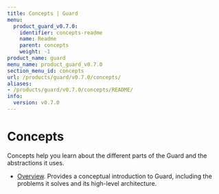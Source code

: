 ```yaml
---
title: Concepts | Guard
menu:
  product_guard_v0.7.0:
    identifier: concepts-readme
    name: Readme
    parent: concepts
    weight: -1
product_name: guard
menu_name: product_guard_v0.7.0
section_menu_id: concepts
url: /products/guard/v0.7.0/concepts/
aliases:
- /products/guard/v0.7.0/concepts/README/
info:
  version: v0.7.0
---
```


# Concepts

Concepts help you learn about the different parts of the Guard and the abstractions it uses.

- [Overview](/products/guard/v0.7.0/concepts/overview). Provides a conceptual introduction to Guard, including the problems it solves and its high-level architecture.
